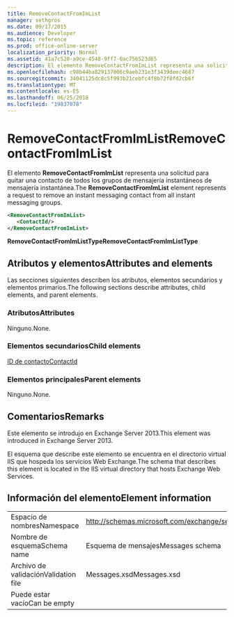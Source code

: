 ```yaml
---
title: RemoveContactFromImList
manager: sethgros
ms.date: 09/17/2015
ms.audience: Developer
ms.topic: reference
ms.prod: office-online-server
localization_priority: Normal
ms.assetid: 41a7c520-a9ce-4548-9ff7-0ac756523d65
description: El elemento RemoveContactFromImList representa una solicitud para quitar una contacto de todos los grupos de mensajería instantáneos de mensajería instantánea.
ms.openlocfilehash: c98b44ba829137006c9aeb231e3f3439deec4687
ms.sourcegitcommit: 34041125dc8c5f993b21cebfc4f8b72f0fd2cb6f
ms.translationtype: MT
ms.contentlocale: es-ES
ms.lasthandoff: 06/25/2018
ms.locfileid: "19837078"
---
```

# <a name="removecontactfromimlist"></a><span data-ttu-id="49236-103">RemoveContactFromImList</span><span class="sxs-lookup"><span data-stu-id="49236-103">RemoveContactFromImList</span></span>

<span data-ttu-id="49236-104">El elemento **RemoveContactFromImList** representa una solicitud para quitar una contacto de todos los grupos de mensajería instantáneos de mensajería instantánea.</span><span class="sxs-lookup"><span data-stu-id="49236-104">The **RemoveContactFromImList** element represents a request to remove an instant messaging contact from all instant messaging groups.</span></span> 
  
```XML
<RemoveContactFromImList>
   <ContactId/>
</RemoveContactFromImList>
```

 <span data-ttu-id="49236-105">**RemoveContactFromImListType**</span><span class="sxs-lookup"><span data-stu-id="49236-105">**RemoveContactFromImListType**</span></span>
## <a name="attributes-and-elements"></a><span data-ttu-id="49236-106">Atributos y elementos</span><span class="sxs-lookup"><span data-stu-id="49236-106">Attributes and elements</span></span>

<span data-ttu-id="49236-107">Las secciones siguientes describen los atributos, elementos secundarios y elementos primarios.</span><span class="sxs-lookup"><span data-stu-id="49236-107">The following sections describe attributes, child elements, and parent elements.</span></span>
  
### <a name="attributes"></a><span data-ttu-id="49236-108">Atributos</span><span class="sxs-lookup"><span data-stu-id="49236-108">Attributes</span></span>

<span data-ttu-id="49236-109">Ninguno.</span><span class="sxs-lookup"><span data-stu-id="49236-109">None.</span></span>
  
### <a name="child-elements"></a><span data-ttu-id="49236-110">Elementos secundarios</span><span class="sxs-lookup"><span data-stu-id="49236-110">Child elements</span></span>

[<span data-ttu-id="49236-111">ID de contacto</span><span class="sxs-lookup"><span data-stu-id="49236-111">ContactId</span></span>](contactid.md)
  
### <a name="parent-elements"></a><span data-ttu-id="49236-112">Elementos principales</span><span class="sxs-lookup"><span data-stu-id="49236-112">Parent elements</span></span>

<span data-ttu-id="49236-113">Ninguno.</span><span class="sxs-lookup"><span data-stu-id="49236-113">None.</span></span>
  
## <a name="remarks"></a><span data-ttu-id="49236-114">Comentarios</span><span class="sxs-lookup"><span data-stu-id="49236-114">Remarks</span></span>

<span data-ttu-id="49236-115">Este elemento se introdujo en Exchange Server 2013.</span><span class="sxs-lookup"><span data-stu-id="49236-115">This element was introduced in Exchange Server 2013.</span></span>
  
<span data-ttu-id="49236-116">El esquema que describe este elemento se encuentra en el directorio virtual IIS que hospeda los servicios Web Exchange.</span><span class="sxs-lookup"><span data-stu-id="49236-116">The schema that describes this element is located in the IIS virtual directory that hosts Exchange Web Services.</span></span>
  
## <a name="element-information"></a><span data-ttu-id="49236-117">Información del elemento</span><span class="sxs-lookup"><span data-stu-id="49236-117">Element information</span></span>

|||
|:-----|:-----|
|<span data-ttu-id="49236-118">Espacio de nombres</span><span class="sxs-lookup"><span data-stu-id="49236-118">Namespace</span></span>  <br/> |http://schemas.microsoft.com/exchange/services/2006/messages  <br/> |
|<span data-ttu-id="49236-119">Nombre de esquema</span><span class="sxs-lookup"><span data-stu-id="49236-119">Schema name</span></span>  <br/> |<span data-ttu-id="49236-120">Esquema de mensajes</span><span class="sxs-lookup"><span data-stu-id="49236-120">Messages schema</span></span>  <br/> |
|<span data-ttu-id="49236-121">Archivo de validación</span><span class="sxs-lookup"><span data-stu-id="49236-121">Validation file</span></span>  <br/> |<span data-ttu-id="49236-122">Messages.xsd</span><span class="sxs-lookup"><span data-stu-id="49236-122">Messages.xsd</span></span>  <br/> |
|<span data-ttu-id="49236-123">Puede estar vacío</span><span class="sxs-lookup"><span data-stu-id="49236-123">Can be empty</span></span>  <br/> ||
   

